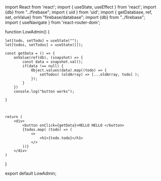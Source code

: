 import React from 'react';
import { useState, useEffect } from 'react';
import {db} from "../firebase";
import { uid } from 'uid';
import { getDatabase, ref, set, onValue} from "firebase/database";
import {db} from "../firebase";
import { useNavigate } from 'react-router-dom';

function LowAdmin() {

    let[todo, setTodo] = useState("");
    let[todos, setTodos] = useState([]);

    const getData = () => {
        onValue(ref(db), (snapshot) => {
            const data = snapshot.val();
            if(data !== null) {
                Object.values(data).map((todo) => {
                    setTodos( (oldArray) => [...oldArray, todo] );
                });
            }
        })
        console.log("button works");
        
    }



    return (
        <div>
            <button onClick={getData}>HELLO HELLO </button>
            {todos.map( (todo) => (
                <>
                    <h1>{todo.todo}</h1>
                </>
            ))}
        </div>
    )
}

export default LowAdmin;
